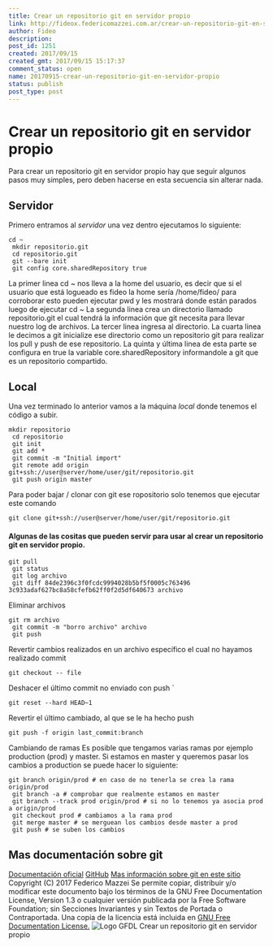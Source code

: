 ```yaml
---
title: Crear un repositorio git en servidor propio
link: http://fideox.federicomazzei.com.ar/crear-un-repositorio-git-en-servidor-propio/
author: Fideo
description:
post_id: 1251
created: 2017/09/15
created_gmt: 2017/09/15 15:17:37
comment_status: open
name: 20170915-crear-un-repositorio-git-en-servidor-propio
status: publish
post_type: post
---
```


# Crear un repositorio git en servidor propio

Para crear un repositorio git en servidor propio hay que seguir algunos pasos muy simples, pero deben hacerse en esta secuencia sin alterar nada.

## Servidor

Primero entramos al _servidor_ una vez dentro ejecutamos lo siguiente:

```git
cd ~
 mkdir repositorio.git
 cd repositorio.git
 git --bare init
 git config core.sharedRepository true
```

La primer linea cd ~ nos lleva a la home del usuario, es decir que si el usuario que está logueado es fideo la home sería /home/fideo/ para corroborar esto pueden ejecutar pwd y les mostrará donde están parados luego de ejecutar cd ~ La segunda linea crea un directorio llamado repositorio.git el cual tendrá la información que git necesita para llevar nuestro log de archivos. La tercer linea ingresa al directorio. La cuarta linea le decimos a git inicialize ese directorio como un repositorio git para realizar los pull y push de ese repositorio. La quinta y última linea de esta parte se configura en true la variable core.sharedRepository informandole a git que es un repositorio compartido.

## Local

Una vez terminado lo anterior vamos a la máquina _local_ donde tenemos el código a subir.

```git
mkdir repositorio
 cd repositorio
 git init
 git add *
 git commit -m "Initial import"
 git remote add origin git+ssh://user@server/home/user/git/repositorio.git
 git push origin master
```

Para poder bajar / clonar con git ese ropositorio solo tenemos que ejecutar este comando

```git
git clone git+ssh://user@server/home/user/git/repositorio.git
```

#### Algunas de las cositas que pueden servir para usar al crear un repositorio git en servidor propio.

```git
git pull
 git status
 git log archivo
 git diff 84de2396c3f0fcdc9994028b5bf5f0005c763496 3c933adaf627bc8a58cfefb62ff0f2d5df640673 archivo
```

Eliminar archivos

```git
git rm archivo
 git commit -m "borro archivo" archivo
 git push
```

Revertir cambios realizados en un archivo específico el cual no hayamos realizado commit

```git
git checkout -- file
```

Deshacer el último commit no enviado con push `

```git
git reset --hard HEAD~1
```

Revertir el último cambiado, al que se le ha hecho push

```git
git push -f origin last_commit:branch
```

Cambiando de ramas Es posible que tengamos varias ramas por ejemplo production (prod) y master. Si estamos en master y queremos pasar los cambios a production se puede hacer lo siguiente:

```git
git branch origin/prod # en caso de no tenerla se crea la rama origin/prod
 git branch -a # comprobar que realmente estamos en master
 git branch --track prod origin/prod # si no lo tenemos ya asocia prod a origin/prod
 git checkout prod # cambiamos a la rama prod
 git merge master # se merguean los cambios desde master a prod
 git push # se suben los cambios
```

## Mas documentación sobre git

[Documentación oficial](https://git-scm.com/documentation) [ GitHub](https://github.com/) [Mas información sobre git en este sitio](/category/git/) Copyright (C) 2017 Federico Mazzei Se permite copiar, distribuir y/o modificar este documento bajo los términos de la GNU Free Documentation License, Version 1.3 o cualquier versión publicada por la Free Software Foundation; sin Secciones Invariantes y sin Textos de Portada o Contraportada. Una copia de la licencia está incluida en [GNU Free Documentation License.](https://www.gnu.org/copyleft/fdl.html) ![Logo GFDL](http://fideox.federicomazzei.com.ar/wp-content/uploads/2017/09/GFDL_Logo.svg_.png) Crear un repositorio git en servidor propio
